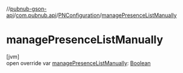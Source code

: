 //[pubnub-gson-api](../../../index.md)/[com.pubnub.api](../index.md)/[PNConfiguration](index.md)/[managePresenceListManually](manage-presence-list-manually.md)

# managePresenceListManually

[jvm]\
open override var [managePresenceListManually](manage-presence-list-manually.md): [Boolean](https://kotlinlang.org/api/latest/jvm/stdlib/kotlin/-boolean/index.html)
